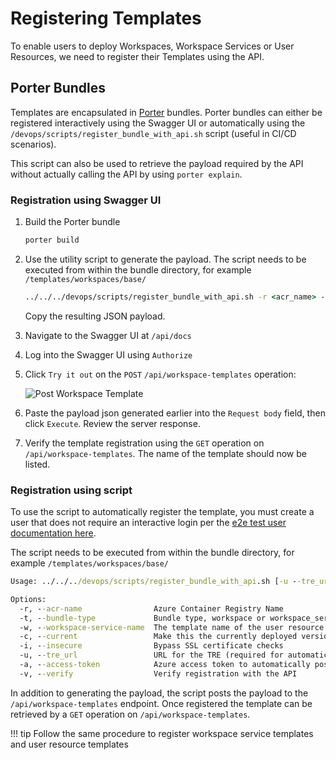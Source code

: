 # Registering Templates

To enable users to deploy Workspaces, Workspace Services or User Resources, we need to register their Templates using the API.

## Porter Bundles

Templates are encapsulated in [Porter](https://porter.sh) bundles. Porter bundles can either be registered interactively using the Swagger UI or automatically using the `/devops/scripts/register_bundle_with_api.sh` script (useful in CI/CD scenarios).

This script can also be used to retrieve the payload required by the API without actually calling the API by using `porter explain`.

### Registration using Swagger UI

1. Build the Porter bundle

   ```cmd
   porter build
   ```

1. Use the utility script to generate the payload. The script needs to be executed from within the bundle directory, for example `/templates/workspaces/base/`

   ```cmd
   ../../../devops/scripts/register_bundle_with_api.sh -r <acr_name> -i -t workspace
   ```

   Copy the resulting JSON payload.

1. Navigate to the Swagger UI at `/api/docs`
1. Log into the Swagger UI using `Authorize`
1. Click `Try it out` on the `POST` `/api/workspace-templates` operation:

    ![Post Workspace Template](../assets/post-template.png)

1. Paste the payload json generated earlier into the `Request body` field, then click `Execute`. Review the server response.
1. Verify the template registration using the `GET` operation on `/api/workspace-templates`. The name of the template should now be listed.

### Registration using script

To use the script to automatically register the template, you must create a user that does not require an interactive login per the [e2e test user documentation here](../tre-admins/auth.md#tre-e2e-test).

The script needs to be executed from within the bundle directory, for example `/templates/workspaces/base/`

```cmd
Usage: ../../../devops/scripts/register_bundle_with_api.sh [-u --tre_url]  [-c --current] [-i --insecure]

Options:
  -r, --acr-name                Azure Container Registry Name
  -t, --bundle-type             Bundle type, workspace or workspace_service
  -w, --workspace-service-name  The template name of the user resource
  -c, --current                 Make this the currently deployed version of this template
  -i, --insecure                Bypass SSL certificate checks
  -u, --tre_url                 URL for the TRE (required for automatic registration)
  -a, --access-token            Azure access token to automatically post to the API (required for automatic registration)
  -v, --verify                  Verify registration with the API
```

In addition to generating the payload, the script posts the payload to the `/api/workspace-templates` endpoint. Once registered the template can be retrieved by a `GET` operation on `/api/workspace-templates`.

!!! tip
    Follow the same procedure to register workspace service templates and user resource templates
